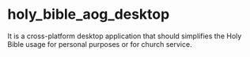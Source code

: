 # holy_bible_aog_desktop
It is a cross-platform desktop application that should simplifies the Holy Bible usage for personal purposes or for church service.
